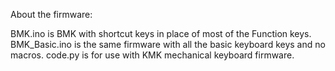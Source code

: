 About the firmware:

BMK.ino is BMK with shortcut keys in place of most of the Function keys. 
BMK_Basic.ino is the same firmware with all the basic keyboard keys and no macros.
code.py is for use with KMK mechanical keyboard firmware. 
